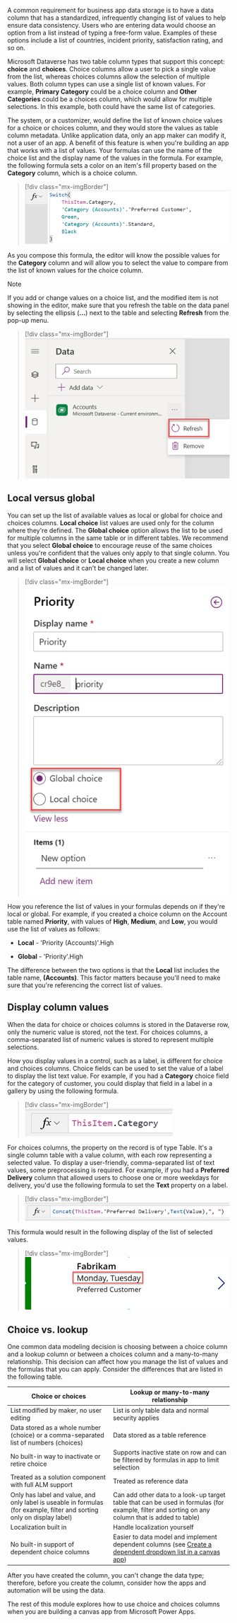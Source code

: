 A common requirement for business app data storage is to have a data column that has a standardized, infrequently changing list of values to help ensure data consistency. Users who are entering data would choose an option from a list instead of typing a free-form value. Examples of these options include a list of countries, incident priority, satisfaction rating, and so on.

Microsoft Dataverse has two table column types that support this concept: **choice** and **choices**. Choice columns allow a user to pick a single value from the list, whereas choices columns allow the selection of multiple values. Both column types can use a single list of known values. For example, **Primary Category** could be a choice column and **Other Categories** could be a choices column, which would allow for multiple selections. In this example, both could have the same list of categories.

The system, or a customizer, would define the list of known choice values for a choice or choices column, and they would store the values as table column metadata. Unlike application data, only an app maker can modify it, not a user of an app. A benefit of this feature is when you're building an app that works with a list of values. Your formulas can use the name of the choice list and the display name of the values in the formula. For example, the following formula sets a color on an item's fill property based on the **Category** column, which is a choice column.

> [!div class="mx-imgBorder"]
> [![Screenshot of the following Power Fx formula: Switch( ThisItem.Category, 'Category (Accounts)'.'Preferred Customer', Green, 'Category (Accounts)'.'Standard', Black. )](../media/switch.png)](../media/switch.png#lightbox)

As you compose this formula, the editor will know the possible values for the **Category** column and will allow you to select the value to compare from the list of known values for the choice column.

> [!NOTE]
> If you add or change values on a choice list, and the modified item is not showing in the editor, make sure that you refresh the table on the data panel by selecting the ellipsis (**...**) next to the table and selecting **Refresh** from the pop-up menu.

> [!div class="mx-imgBorder"]
> [![Screenshot of a Refresh menu item in a pop-up menu for a Dataverse table. The menu is invoked by selecting the ellipsis next to the table.](../media/refresh.png)](../media/refresh.png#lightbox)

## Local versus global

You can set up the list of available values as local or global for choice and choices columns. **Local choice** list values are used only for the column where they're defined. The **Global choice** option allows the list to be used for multiple columns in the same table or in different tables. We recommend that you select **Global choice** to encourage reuse of the same choices unless you're confident that the values only apply to that single column. You will select **Global choice** or **Local choice** when you create a new column and a list of values and it can't be changed later.

> [!div class="mx-imgBorder"]
> [![Screenshot of choice column properties in the maker interface, showing the Global choice and Local choice options highlighted.](../media/global.png)](../media/global.png#lightbox)

How you reference the list of values in your formulas depends on if they're local or global. For example, if you created a choice column on the Account table named **Priority**, with values of **High**, **Medium**, and **Low**, you would use the list of values as follows:

- **Local** - 'Priority (Accounts)'.High

- **Global** - 'Priority'.High

The difference between the two options is that the **Local** list includes the table name, **(Accounts)**. This factor matters because you'll need to make sure that you're referencing the correct list of values.

## Display column values

When the data for choice or choices columns is stored in the Dataverse row, only the numeric value is stored, not the text. For choices columns, a comma-separated list of numeric values is stored to represent multiple selections.

How you display values in a control, such as a label, is different for choice and choices columns. Choice fields can be used to set the value of a label to display the list text value. For example, if you had a **Category** choice field for the category of customer, you could display that field in a label in a gallery by using the following formula.

> [!div class="mx-imgBorder"]
> [![Screenshot of the Power Fx formula: ThisItem.Category.](../media/category.png)](../media/category.png#lightbox)

For choices columns, the property on the record is of type Table. It's a single column table with a value column, with each row representing a selected value. To display a user-friendly, comma-separated list of text values, some preprocessing is required. For example, if you had a **Preferred Delivery** column that allowed users to choose one or more weekdays for delivery, you'd use the following formula to set the **Text** property on a label.

> [!div class="mx-imgBorder"]
> [![Screenshot of the Power Fx formula: Concat(ThisItem.'Preferred Delivery',Text(Value), ", ").](../media/delivery.png)](../media/delivery.png#lightbox)

This formula would result in the following display of the list of selected values.

> [!div class="mx-imgBorder"]
> [![Screenshot of a screen showing preferred delivery as Monday and Tuesday, which is the output of the Power Fx formula.](../media/list.png)](../media/list.png#lightbox)

## Choice vs. lookup

One common data modeling decision is choosing between a choice column and a lookup column or between a choices column and a many-to-many relationship. This decision can affect how you manage the list of values and the formulas that you can apply. Consider the differences that are listed in the following table.

| Choice or choices | Lookup or many-to-many relationship |
|-------------------|-------------------------------------|
| List modified by maker, no user editing | List is only table data and normal security applies |
| Data stored as a whole number (choice) or a comma-separated list of numbers (choices) | Data stored as a table reference |
| No built-in way to inactivate or retire choice | Supports inactive state on row and can be filtered by formulas in app to limit selection |
| Treated as a solution component with full ALM support | Treated as reference data |
| Only has label and value, and only label is useable in formulas (for example, filter and sorting only on display label) | Can add other data to a look-up target table that can be used in formulas (for example, filter and sorting on any column that is added to table) |
| Localization built in | Handle localization yourself |
| No built-in support of dependent choice columns | Easier to data model and implement dependent columns (see [Create a dependent dropdown list in a canvas app](/powerapps/maker/canvas-apps/dependent-drop-down-lists/?azure-portal=true)) |

After you have created the column, you can't change the data type; therefore, before you create the column, consider how the apps and automation will be using the data.

The rest of this module explores how to use choice and choices columns when you are building a canvas app from Microsoft Power Apps.
